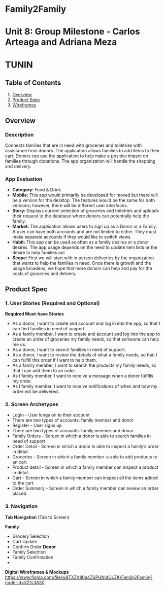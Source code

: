 # Family2Family
Unit 8: Group Milestone - Carlos Arteaga and Adriana Meza
===

# TUNIN

## Table of Contents
1. [Overview](#Overview)
1. [Product Spec](#Product-Spec)
1. [Wireframes](#Wireframes)
## Overview
### Description
Connects families that are in need with groceries and toiletries with assistance from donors. The application allows families to add items to their cart. Donors can use the application to help make a positive impact on families through donations. The app organization will handle the shopping and delivery.
### App Evaluation
- **Category:** Food & Drink
- **Mobile:** This app would primarily be developed for moved but there will be a version for the desktop. The features would be the same for both versions; however, there will be different user interfaces.
- **Story:** Displays current selection of groceries and toiletries and uploads their request to the database where donors can potentially help the family.
- **Market:** The application allows users to sign up as a Donor or a Family. A user can have both accounts and are not limited to either. They must make separate accounts if they would like to switch views.
- **Habit:** This app can be used as often as a family desires or a donor desires. The app usage depends on the need to update item lists or the desire to help families out
- **Scope:** First we will start with in person deliveries by the organization that wants to help the families in need. Once there is growth and the usage broadens, we hope that more donors can help and pay for the costs of groceries and delivery.
## Product Spec
### 1. User Stories (Required and Optional)

**Required Must-have Stories**
* As a donor, I want to create and account and log in into the app, so that I can find families in need of support. 
* As a family member, I want to create and account and log into the app to create an order of groceries my family needs, so that someone can help me us. 
* As a donor, I want to search families in need of support.
* As a donor, I want to review the details of what a family needs, so that I can fulfill this order if I want to help them.
* As a family member, I want to search the products my family needs, so that I can add them to an order. 
* As I family member, I want to receive a message when a donor fulfills my order. 
* As I family member, I want to receive notifications of when and how my order will be delivered.
### 2. Screen Archetypes
* Login - User longs on to their account
* There are two types of accounts: family member and donor
* Register - User signs up
* There are two types of accounts: family member and donor
* Family Orders - Screen in which a donor is able to search families in need of support
* Order Detail - Screen in which a donor is able to inspect a family’s order in detail
* Groceries - Screen in which a family member is able to add products to an cart
* Product detail - Screen in which a family member can inspect a product in detail
* Cart - Screen in which a family member can inspect all the items added to the cart
* Order Summary - Screen in which a family member can review an order placed. 
### 3. Navigation
**Tab Navigation** (Tab to Screen)

**Family**
* Grocery Selection
* Cart Update
* Confirm Order
**Donor**
* Family Selection
* Family Confirmation
* 

**Digital Wireframes & Mockups**
 https://www.figma.com/file/w8TXZh1l0a4ZSPUNIdOLZK/Family2Family?node-id=32%3A30
